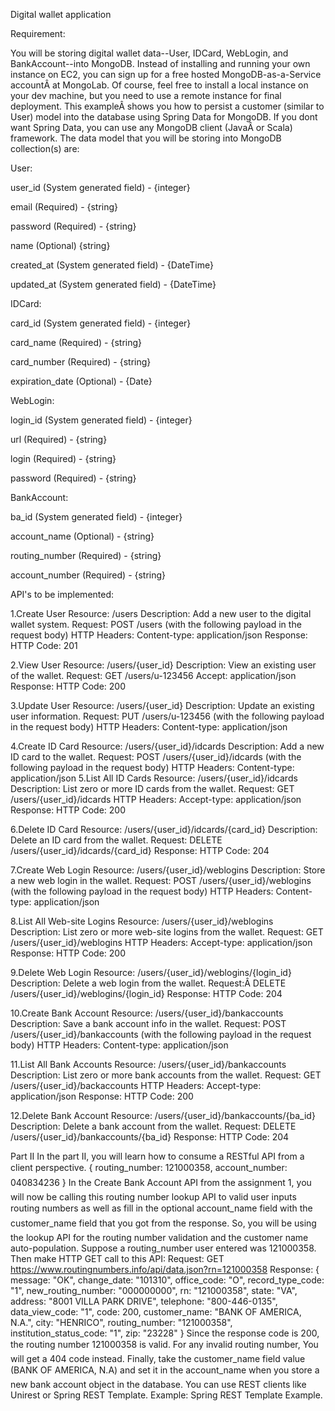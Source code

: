 Digital wallet application


Requirement:


You will be storing digital wallet data--User, IDCard, WebLogin, and BankAccount--into MongoDB. Instead of installing and running your own instance on EC2, you can sign up for a free hosted MongoDB-as-a-Service accountÂ at MongoLab. Of course, feel free to install a local instance on your dev machine, but you need to use a remote instance for final deployment.
This exampleÂ shows you how to persist a customer (similar to User) model into the database using Spring Data for MongoDB. If you dont want Spring Data, you can use any MongoDB client (JavaÂ or Scala) framework.
The data model that you will be storing into MongoDB collection(s) are:


User:

user_id (System generated field) - {integer}

email (Required) - {string}

password (Required) - {string}

name (Optional) {string}

created_at (System generated field) - {DateTime}

updated_at (System generated field) - {DateTime}

IDCard:

card_id (System generated field) - {integer}

card_name (Required) - {string}

card_number (Required) - {string}

expiration_date (Optional) - {Date}


WebLogin:

login_id (System generated field) - {integer}

url (Required) - {string}

login (Required) - {string}

password (Required) - {string}


BankAccount:

ba_id (System generated field) - {integer}

account_name (Optional) - {string}

routing_number (Required) - {string}

account_number (Required) - {string}


API's to be implemented:

1.Create User
Resource: /users
Description: Add a new user to the digital wallet system.
Request: 
POST /users (with the following payload in the request body)
HTTP Headers:
Content-type: application/json
Response:
HTTP Code: 201


2.View User
Resource: /users/{user_id}
Description: View an existing user of the wallet.
Request:
GET /users/u-123456
Accept: application/json
Response:
HTTP Code: 200

3.Update User
Resource: /users/{user_id}
Description: Update an existing user information.
Request:
PUT /users/u-123456 (with the following payload in the request body)
HTTP Headers:
Content-type: application/json

4.Create ID Card
Resource: /users/{user_id}/idcards
Description: Add a new ID card to the wallet.
Request:
POST /users/{user_id}/idcards (with the following payload in the request body)
HTTP Headers:
Content-type: application/json
5.List All ID Cards
Resource: /users/{user_id}/idcards
Description: List zero or more ID cards from the wallet.
Request: 
GET /users/{user_id}/idcards
HTTP Headers:
Accept-type: application/json
Response:
HTTP Code: 200

6.Delete ID Card
Resource: /users/{user_id}/idcards/{card_id}
Description: Delete an ID card from the wallet.
Request:
DELETE /users/{user_id}/idcards/{card_id}
Response:
HTTP Code: 204

7.Create Web Login
Resource: /users/{user_id}/weblogins
Description: Store a new web login in the wallet.
Request:
POST /users/{user_id}/weblogins (with the following payload in the request body)
HTTP Headers:
Content-type: application/json

8.List All Web-site Logins
Resource: /users/{user_id}/weblogins
Description: List zero or more web-site logins from the wallet.
Request:
GET /users/{user_id}/weblogins
HTTP Headers:
Accept-type: application/json
Response:
HTTP Code: 200

9.Delete Web Login
Resource: /users/{user_id}/weblogins/{login_id}
Description: Delete a web login from the wallet.
Request:Â 
DELETE /users/{user_id}/weblogins/{login_id}
Response:
HTTP Code: 204

10.Create Bank Account
Resource: /users/{user_id}/bankaccounts
Description: Save a bank account info in the wallet.
Request:
POST /users/{user_id}/bankaccounts (with the following payload in the request body)
HTTP Headers:
Content-type: application/json

11.List All Bank Accounts
Resource: /users/{user_id}/bankaccounts
Description: List zero or more bank accounts from the wallet.
Request:
GET /users/{user_id}/backaccounts
HTTP Headers:
Accept-type: application/json
Response:
HTTP Code: 200

12.Delete Bank Account
Resource: /users/{user_id}/bankaccounts/{ba_id}
Description: Delete a bank account from the wallet.
Request:
DELETE /users/{user_id}/bankaccounts/{ba_id}
Response:
HTTP Code: 204

Part II
In the part II, you will learn how to consume a RESTful API from a client perspective.
{
 routing_number: 121000358,
 account_number: 040834236
}
In the Create Bank Account API from the assignment 1, you will now be calling this routing number lookup API to valid user inputs routing numbers as well as fill in the optional account_name field with the customer_name field that you got from the response. So, you will be using the lookup API for the routing number validation and the customer name auto-population.
Suppose a routing_number user entered was 121000358. Then make HTTP GET call to this API:
Request:
GET https://www.routingnumbers.info/api/data.json?rn=121000358
Response:
{
message: "OK",
change_date: "101310",
office_code: "O",
record_type_code: "1",
new_routing_number: "000000000",
rn: "121000358",
state: "VA",
address: "8001 VILLA PARK DRIVE",
telephone: "800-446-0135",
data_view_code: "1",
code: 200,
customer_name: "BANK OF AMERICA, N.A.",
city: "HENRICO",
routing_number: "121000358",
institution_status_code: "1",
zip: "23228"
}
Since the response code is 200, the routing number 121000358 is valid. For any invalid routing number, You will get a 404 code instead. Finally, take the customer_name field value (BANK OF AMERICA, N.A) 
and set it in the account_name when you store a new bank account object in the database.
You can use REST clients like Unirest or Spring REST Template.
Example:
Spring REST Template Example.
